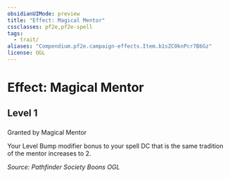 ```yaml
---
obsidianUIMode: preview
title: "Effect: Magical Mentor"
cssclasses: pf2e,pf2e-spell
tags:
  - trait/
aliases: "Compendium.pf2e.campaign-effects.Item.b1sZC0knPcr7B6Gz"
license: OGL
---
```

# Effect: Magical Mentor
## Level 1
### 






Granted by Magical Mentor

Your Level Bump modifier bonus to your spell DC that is the same tradition of the mentor increases to 2.

*Source: Pathfinder Society Boons*
*OGL*